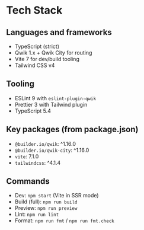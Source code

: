 # Tech Stack

## Languages and frameworks
- TypeScript (strict)
- Qwik 1.x + Qwik City for routing
- Vite 7 for dev/build tooling
- Tailwind CSS v4

## Tooling
- ESLint 9 with `eslint-plugin-qwik`
- Prettier 3 with Tailwind plugin
- TypeScript 5.4

## Key packages (from package.json)
- `@builder.io/qwik`: ^1.16.0
- `@builder.io/qwik-city`: ^1.16.0
- `vite`: 7.1.0
- `tailwindcss`: ^4.1.4

## Commands
- Dev: `npm start` (Vite in SSR mode)
- Build (full): `npm run build`
- Preview: `npm run preview`
- Lint: `npm run lint`
- Format: `npm run fmt` / `npm run fmt.check`
